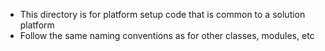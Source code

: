 <!--

 Copyright (C) 2019 Intel Corporation

 SPDX-License-Identifier: Apache-2.0

-->

- This directory is for platform setup code that is common to a solution platform
- Follow the same naming conventions as for other classes, modules, etc
